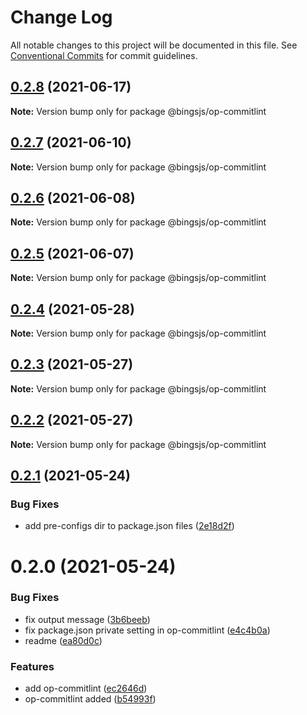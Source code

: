 # Change Log

All notable changes to this project will be documented in this file.
See [Conventional Commits](https://conventionalcommits.org) for commit guidelines.

## [0.2.8](https://github.com/bingtimren/op-tools/compare/@bingsjs/op-commitlint@0.2.7...@bingsjs/op-commitlint@0.2.8) (2021-06-17)

**Note:** Version bump only for package @bingsjs/op-commitlint





## [0.2.7](https://github.com/bingtimren/op-tools/compare/@bingsjs/op-commitlint@0.2.6...@bingsjs/op-commitlint@0.2.7) (2021-06-10)

**Note:** Version bump only for package @bingsjs/op-commitlint





## [0.2.6](https://github.com/bingtimren/op-tools/compare/@bingsjs/op-commitlint@0.2.5...@bingsjs/op-commitlint@0.2.6) (2021-06-08)

**Note:** Version bump only for package @bingsjs/op-commitlint





## [0.2.5](https://github.com/bingtimren/op-tools/compare/@bingsjs/op-commitlint@0.2.4...@bingsjs/op-commitlint@0.2.5) (2021-06-07)

**Note:** Version bump only for package @bingsjs/op-commitlint





## [0.2.4](https://github.com/bingtimren/op-tools/compare/@bingsjs/op-commitlint@0.2.3...@bingsjs/op-commitlint@0.2.4) (2021-05-28)

**Note:** Version bump only for package @bingsjs/op-commitlint





## [0.2.3](https://github.com/bingtimren/op-tools/compare/@bingsjs/op-commitlint@0.2.2...@bingsjs/op-commitlint@0.2.3) (2021-05-27)

**Note:** Version bump only for package @bingsjs/op-commitlint





## [0.2.2](https://github.com/bingtimren/op-tools/compare/@bingsjs/op-commitlint@0.2.1...@bingsjs/op-commitlint@0.2.2) (2021-05-27)

**Note:** Version bump only for package @bingsjs/op-commitlint





## [0.2.1](https://github.com/bingtimren/op-tools/compare/@bingsjs/op-commitlint@0.2.0...@bingsjs/op-commitlint@0.2.1) (2021-05-24)


### Bug Fixes

* add pre-configs dir to package.json files ([2e18d2f](https://github.com/bingtimren/op-tools/commit/2e18d2ffe03dd258249da4d40b125eb1ef56adac))





# 0.2.0 (2021-05-24)


### Bug Fixes

* fix output message ([3b6beeb](https://github.com/bingtimren/op-tools/commit/3b6beeb476b0795b5f1f0d845c7fc64763722a47))
* fix package.json private setting in op-commitlint ([e4c4b0a](https://github.com/bingtimren/op-tools/commit/e4c4b0a2e32d52fa7ccf6dc299d0d18c4c9a61e2))
* readme ([ea80d0c](https://github.com/bingtimren/op-tools/commit/ea80d0c04b3c75b9a0e6e8ac9de8e8a6bedd2d9d))


### Features

* add op-commitlint ([ec2646d](https://github.com/bingtimren/op-tools/commit/ec2646dfc74703b1599b4bd1031be8c86a09e472))
* op-commitlint added ([b54993f](https://github.com/bingtimren/op-tools/commit/b54993fff413d4116f1906db24435f1e7f7173a2))
